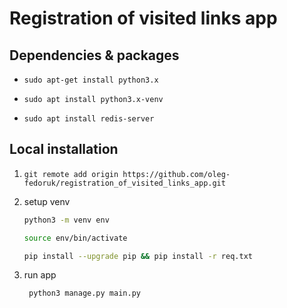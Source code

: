 # Registration of visited links app

## Dependencies & packages

- `sudo apt-get install python3.x`

- `sudo apt install python3.x-venv`

- `sudo apt install redis-server`

## Local installation

1. `git remote add origin https://github.com/oleg-fedoruk/registration_of_visited_links_app.git`

2. setup venv

    ```sh
    python3 -m venv env

    source env/bin/activate

    pip install --upgrade pip && pip install -r req.txt
    ```
3. run app
   ```sh
    python3 manage.py main.py
    ```